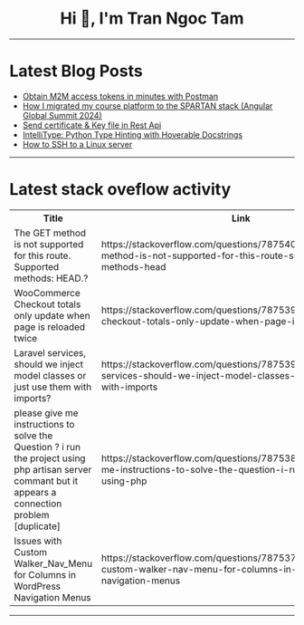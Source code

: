 <h1 align="center">Hi 👋, I'm Tran Ngoc Tam</h1>

---

# Latest Blog Posts 
<!-- BLOG-POST-LIST:START -->
- [Obtain M2M access tokens in minutes with Postman](https://dev.to/logto/obtain-m2m-access-tokens-in-minutes-with-postman-3c7h)
- [How I migrated my course platform to the SPARTAN stack &lpar;Angular Global Summit 2024&rpar;](https://dev.to/chrislydemann/how-i-migrated-my-course-platform-to-the-spartan-stack-angular-global-summit-2024-17kf)
- [Send certificate &amp; Key file in Rest Api](https://dev.to/shahanshah_alam_e5655bc6d/send-certificate-key-file-in-rest-api-47f8)
- [IntelliType: Python Type Hinting with Hoverable Docstrings](https://dev.to/crimson206/intellitype-python-type-hinting-with-hoverable-docstrings-2bck)
- [How to SSH to a Linux server](https://dev.to/stippy4real/how-to-ssh-to-a-linux-server-4oo6)
<!-- BLOG-POST-LIST:END -->

---

# Latest stack oveflow activity
<table>
  <tr><th>Title</th><th>Link</th></tr>
  <!-- STACKOVERFLOW:START --><tr><td>The GET method is not supported for this route. Supported methods: HEAD.?</td><td>https://stackoverflow.com/questions/78754095/the-get-method-is-not-supported-for-this-route-supported-methods-head</td></tr><tr><td>WooCommerce Checkout totals only update when page is reloaded twice</td><td>https://stackoverflow.com/questions/78753972/woocommerce-checkout-totals-only-update-when-page-is-reloaded-twice</td></tr><tr><td>Laravel services, should we inject model classes or just use them with imports?</td><td>https://stackoverflow.com/questions/78753967/laravel-services-should-we-inject-model-classes-or-just-use-them-with-imports</td></tr><tr><td>please give me instructions to solve the Question ? i run the project using php artisan server commant but it appears a connection problem [duplicate]</td><td>https://stackoverflow.com/questions/78753831/please-give-me-instructions-to-solve-the-question-i-run-the-project-using-php</td></tr><tr><td>Issues with Custom Walker_Nav_Menu for Columns in WordPress Navigation Menus</td><td>https://stackoverflow.com/questions/78753765/issues-with-custom-walker-nav-menu-for-columns-in-wordpress-navigation-menus</td></tr><!-- STACKOVERFLOW:END -->
</table>

---


